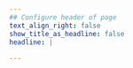 ```yaml
---
## Configure header of page
text_align_right: false
show_title_as_headline: false
headline: |
  
---
```


<!-- this is a subheadline -->





